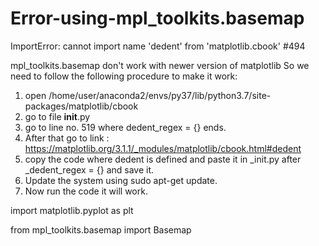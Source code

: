 # Error-using-mpl_toolkits.basemap
ImportError: cannot import name 'dedent' from 'matplotlib.cbook' #494

mpl_toolkits.basemap don't work with newer version of matplotlib
So we need to follow the following procedure to make it work:

1) open /home/user/anaconda2/envs/py37/lib/python3.7/site-packages/matplotlib/cbook 
2) go to file __init__.py 
3) go to line no. 519 where dedent_regex = {} ends. 
4) After that go to link : https://matplotlib.org/3.1.1/_modules/matplotlib/cbook.html#dedent 
5) copy the code where dedent is defined and paste it in _init.py after _dedent_regex = {} and save it. 
6) Update the system using sudo apt-get update. 
7) Now run the code it will work.

import matplotlib.pyplot as plt

from mpl_toolkits.basemap import Basemap
